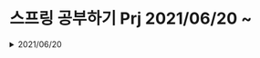 <h1> 스프링 공부하기 Prj 2021/06/20 ~ </h1>



<details>
    <summary>2021/06/20</summary>
    스프링 실습용 프로젝트 시작
    교보 eBook 실전 스프링 웹 개발 참고한 실습
    https://digital.kyobobook.co.kr/digital/ebook/ebookDetail.ink?barcode=480D190335910
    1장 - 스프링 개발환경, 2장 - 프로젝트 생성 (생략 >> 책 참고)
    3장 - 컨트롤러 요청 매핑
    BoardController.java
    @Controller 어노테이션을 이용해서 클래스를 컨트롤러로 지정한다.
    
    
</details>
